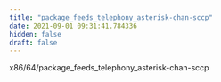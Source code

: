 ```yaml
---
title: "package_feeds_telephony_asterisk-chan-sccp"
date: 2021-09-01 09:31:41.784336
hidden: false
draft: false
---
```


x86/64/package_feeds_telephony_asterisk-chan-sccp

